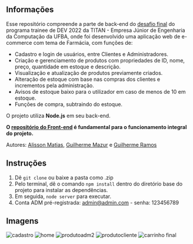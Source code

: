 ## Informações

Esse repositório compreende a parte de back-end do [desafio final](https://github.com/DEV-TITAN/projeto-trainee-20221/blob/develop/docs/SCOPE.md) do programa trainee de DEV 2022 da TITAN - Empresa Júnior de Engenharia da Computação da UFBA, onde foi desenvolvido uma aplicação web de e-commerce com tema de Farmácia, com funções de:

- Cadastro e login de usuários, entre Clientes e Administradores.
- Criação e gerenciamento de produtos com propriedades de ID, nome, preço, quantidade em estoque e descrição.
- Visualização e atualização de produtos previamente criados.
- Alteração de estoque com base nas compras dos clientes e incrementos pela administração.
- Avisos de estoque baixo para o utilizador em caso de menos de 10 em estoque.
- Funções de compra, subtraindo do estoque.

O projeto utiliza **Node.js** em seu back-end.

**O [repositório do Front-end](https://github.com/alissonmds00/Projeto-DEV-TITAN) é fundamental para o funcionamento integral do projeto.**

Autores: [Alisson Matias](https://github.com/alissonmds00), [Guilherme Mazur](https://github.com/GuiMazur) e [Guilherme Ramos](https://github.com/guiramos1504)

## Instruções

1. Dê `git clone` ou baixe a pasta como .zip
2. Pelo terminal, dê o comando `npm install` dentro do diretório base do projeto para instalar as dependências.
3. Em seguida, `node server` para executar.
4. Conta ADM pré-registrada: admin@admin.com - senha: 123456789

## Imagens

![cadastro](https://user-images.githubusercontent.com/105401614/194780564-f0a815bf-f4fe-46f9-a3b4-13f6d80c8057.png)
![home](https://user-images.githubusercontent.com/105401614/194780567-4cae3dc0-92f4-44b2-9521-5f02363cc96c.png)
![produtoadm2](https://user-images.githubusercontent.com/105401614/194780571-1359725a-a48e-4791-a241-fd3477a9a5a6.png)
![produtocliente](https://user-images.githubusercontent.com/105401614/194780572-8ee13f5c-ce62-4792-a9e8-1a30f90d292a.png)
![carrinho final](https://user-images.githubusercontent.com/105401614/194780566-e2678b3a-12ad-4dcb-a38c-a7ad04b080d6.png)
